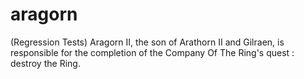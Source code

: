 # aragorn
(Regression Tests) Aragorn II, the son of Arathorn II and Gilraen, is responsible for the completion of the Company Of The Ring's quest : destroy the Ring. 
